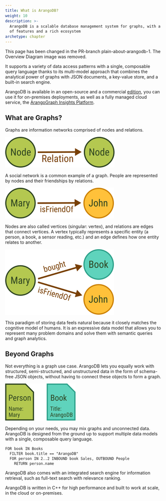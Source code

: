 ```yaml
---
title: What is ArangoDB?
weight: 10
description: >-
  ArangoDB is a scalable database management system for graphs, with a broad range
  of features and a rich ecosystem
archetype: chapter
---
```

This page has been changed in the PR-branch plain-about-arangodb-1. The Overview Diagram image was removed.

It supports a variety of data access patterns with a single, composable query
language thanks to its multi-model approach that combines the analytical power
of graphs with JSON documents, a key-value store, and a built-in search engine.

ArangoDB is available in an open-source and a commercial [edition](features/_index.md),
you can use it for on-premises deployments, as well as a fully managed
cloud service, the [ArangoGraph Insights Platform](../../arangograph/_index.md).

## What are Graphs?

Graphs are information networks comprised of nodes and relations.

![Node - Relation - Node](../../../images/data-model-graph-relation-abstract.png)

A social network is a common example of a graph. People are represented by nodes
and their friendships by relations.

![Mary - is friend of - John](../../../images/data-model-graph-relation-concrete.png)

Nodes are also called vertices (singular: vertex), and relations are edges that
connect vertices.
A vertex typically represents a specific entity (a person, a book, a sensor
reading, etc.) and an edge defines how one entity relates to another.

![Mary - bought - Book, is friend of - John](../../../images/data-model-graph-relations.png)

This paradigm of storing data feels natural because it closely matches the
cognitive model of humans. It is an expressive data model that allows you to
represent many problem domains and solve them with semantic queries and graph
analytics.

## Beyond Graphs

Not everything is a graph use case. ArangoDB lets you equally work with
structured, semi-structured, and unstructured data in the form of schema-free
JSON objects, without having to connect these objects to form a graph.

![Person Mary, Book ArangoDB](../../../images/data-model-document.png)

<!-- TODO:
Seems too disconnected, what is the relation?
Maybe multiple docs, maybe also include folders (collections)?
-->

Depending on your needs, you may mix graphs and unconnected data.
ArangoDB is designed from the ground up to support multiple data models with a
single, composable query language.

```aql
FOR book IN Books
  FILTER book.title == "ArangoDB"
  FOR person IN 2..2 INBOUND book Sales, OUTBOUND People
    RETURN person.name
```

ArangoDB also comes with an integrated search engine for information retrieval,
such as full-text search with relevance ranking.

ArangoDB is written in C++ for high performance and built to work at scale, in
the cloud or on-premises.

<!-- deployment options, move from features page, on-prem vs cloud? -->
